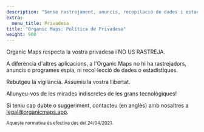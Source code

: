 ```yaml
---
description: "Sense rastrejament, anuncis, recopilació de dades i estadístiques o programari espia"
extra:
  menu_title: Privadesa
title: "Organic Maps: Política de Privadesa"
weight: 900
---
```


Organic Maps respecta la vostra privadesa i NO US RASTREJA.

A diferència d'altres aplicacions, a l'Organic Maps no hi ha rastrejadors,
anuncis o programes espia, ni recol·lecció de dades o estadístiques.

Rebutgeu la vigilància. Assumiu la vostra llibertat.

Allunyeu-vos de les mirades indiscretes de les grans tecnològiques!

Si teniu cap dubte o suggeriment, contacteu (en anglès) amb nosaltres a
[legal@organicmaps.app](mailto:legal@organicmaps.app).

<sub>Aquesta normativa és efectiva des del 24/04/2021.</sub>
